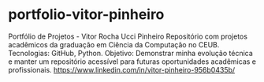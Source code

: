 # portfolio-vitor-pinheiro
Portfólio de Projetos - Vitor Rocha Ucci Pinheiro Repositório com projetos acadêmicos da graduação em Ciência da Computação no CEUB. Tecnologias: GitHub, Python. Objetivo: Demonstrar minha evolução técnica e manter um repositório acessível para futuras oportunidades acadêmicas e profissionais. https://www.linkedin.com/in/vitor-pinheiro-956b0435b/
